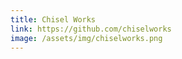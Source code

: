 ```yaml
---
title: Chisel Works
link: https://github.com/chiselworks
image: /assets/img/chiselworks.png
---
```

